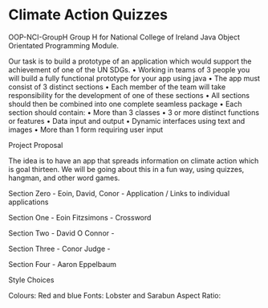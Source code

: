 # Climate Action Quizzes
OOP-NCI-GroupH
Group H for National College of Ireland Java Object Orientated Programming Module.

Our task is to build a prototype of an application which would support the achievement of one of the UN SDGs. • Working in teams of 3 people you will build a fully functional prototype for your app using java • The app must consist of 3 distinct sections • Each member of the team will take responsibility for the development of one of these sections • All sections should then be combined into one complete seamless package • Each section should contain: • More than 3 classes • 3 or more distinct functions or features • Data input and output • Dynamic interfaces using text and images • More than 1 form requiring user input

Project Proposal

The idea is to have an app that spreads information on climate action which is goal thirteen. We will be going about this in a fun way, using quizzes, hangman, and other word games.

Section Zero - Eoin, David, Conor - Application / Links to individual applications

Section One - Eoin Fitzsimons - Crossword

Section Two - David O Connor -

Section Three - Conor Judge -

Section Four - Aaron Eppelbaum



Style Choices

Colours: Red and blue
Fonts: Lobster and Sarabun
Aspect Ratio:

